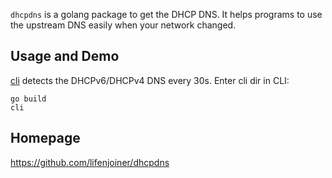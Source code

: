 `dhcpdns` is a golang package to get the DHCP DNS.
It helps programs to use the upstream DNS easily when your network changed.

## Usage and Demo

[cli](./cli) detects the DHCPv6/DHCPv4 DNS every 30s.
Enter cli dir in CLI:
```
go build
cli
```

## Homepage

https://github.com/lifenjoiner/dhcpdns
